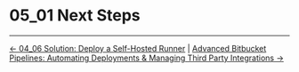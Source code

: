 # 05_01 Next Steps

<!-- FooterStart -->
---
[← 04_06 Solution: Deploy a Self-Hosted Runner](../../ch4_self_hosted_runners/04_06_solution_deploy_a_self_hosted_runner/README.md) | [Advanced Bitbucket Pipelines: Automating Deployments & Managing Third Party Integrations →](../../README.md)
<!-- FooterEnd -->
